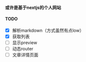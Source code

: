 #### 或许是基于nextjs的个人网站

#### TODO
- [x] 解析markdown（方式虽然有点low）
- [x] 获取列表
- [ ] 显示preview
- [ ] 动态router
- [ ] 文章详情页面